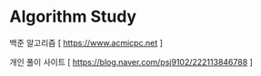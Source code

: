 # Algorithm Study

백준 알고리즘 [ https://www.acmicpc.net ]

개인 풀이 사이트 [ https://blog.naver.com/psj9102/222113846788 ]

